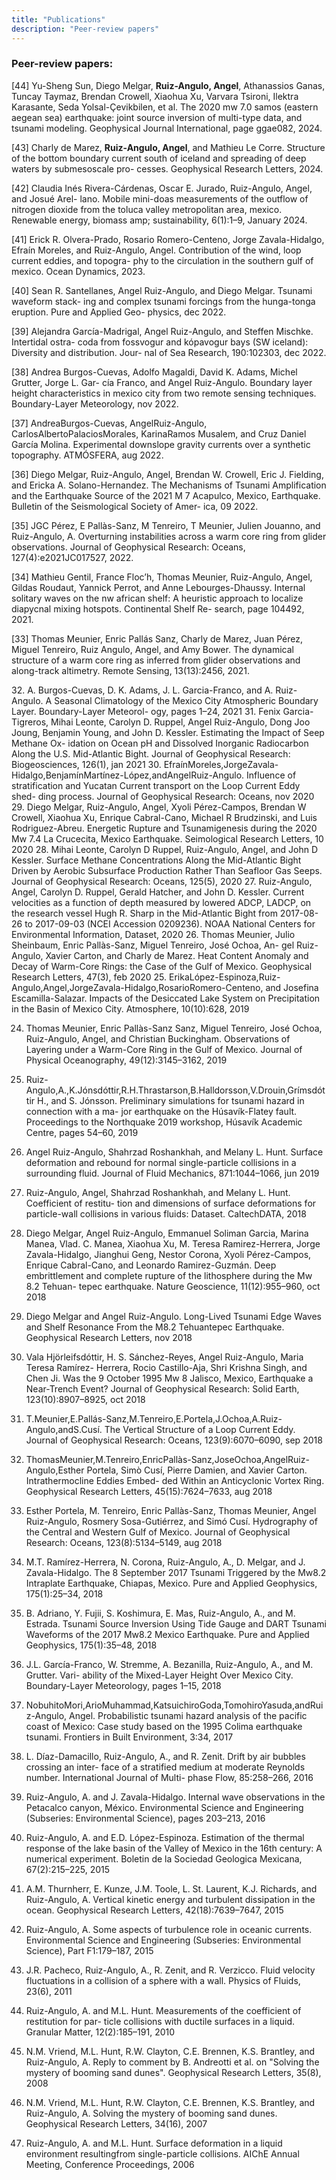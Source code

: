 ```yaml
---
title: "Publications"
description: "Peer-review papers"
---
```

### Peer-review papers:

<p>  [44]   Yu-Sheng Sun, Diego Melgar, <b>Ruiz-Angulo, Angel</b>, Athanassios Ganas, Tuncay Taymaz, Brendan Crowell, Xiaohua Xu, Varvara Tsironi, Ilektra Karasante, Seda Yolsal-Çevikbilen, et al. The 2020 mw 7.0 samos (eastern aegean sea) earthquake: joint source inversion of multi-type data, and tsunami modeling. Geophysical Journal International, page ggae082, 2024.</p>
<p> [43] Charly de Marez, <b>Ruiz-Angulo, Angel</b>, and Mathieu Le Corre. Structure of the bottom boundary current south of iceland and spreading of deep waters by submesoscale pro- cesses. Geophysical Research Letters, 2024.</p>
<p> [42] Claudia Inés Rivera-Cárdenas, Oscar E. Jurado, Ruiz-Angulo, Angel, and Josué Arel- lano. Mobile mini-doas measurements of the outflow of nitrogen dioxide from the toluca valley metropolitan area, mexico. Renewable energy, biomass amp; sustainability, 6(1):1–9, January 2024.<p> 
<p> [41] Erick R. Olvera-Prado, Rosario Romero-Centeno, Jorge Zavala-Hidalgo, Efraín Moreles, and Ruiz-Angulo, Angel. Contribution of the wind, loop current eddies, and topogra- phy to the circulation in the southern gulf of mexico. Ocean Dynamics, 2023.<p> 
<p> [40] Sean R. Santellanes, Angel Ruiz-Angulo, and Diego Melgar. Tsunami waveform stack- ing and complex tsunami forcings from the hunga-tonga eruption. Pure and Applied Geo- physics, dec 2022.<p>
<p> [39] Alejandra García-Madrigal, Angel Ruiz-Angulo, and Steffen Mischke. Intertidal ostra- coda from fossvogur and kópavogur bays (SW iceland): Diversity and distribution. Jour- nal of Sea Research, 190:102303, dec 2022. <p>
<p> [38] Andrea Burgos-Cuevas, Adolfo Magaldi, David K. Adams, Michel Grutter, Jorge L. Gar- cía Franco, and Angel Ruiz-Angulo. Boundary layer height characteristics in mexico city from two remote sensing techniques. Boundary-Layer Meteorology, nov 2022. <p> 
<p> [37] AndreaBurgos-Cuevas, AngelRuiz-Angulo, CarlosAlbertoPalaciosMorales, KarinaRamos Musalem, and Cruz Daniel García Molina. Experimental downslope gravity currents over a synthetic topography. ATMÓSFERA, aug 2022. <p>
<p> [36] Diego Melgar, Ruiz-Angulo, Angel, Brendan W. Crowell, Eric J. Fielding, and Ericka A. Solano-Hernandez. The Mechanisms of Tsunami Amplification and the Earthquake Source of the 2021 M 7 Acapulco, Mexico, Earthquake. Bulletin of the Seismological Society of Amer- ica, 09 2022. <p>
<p> [35] JGC Pérez, E Pallàs-Sanz, M Tenreiro, T Meunier, Julien Jouanno, and Ruiz-Angulo, A. Overturning instabilities across a warm core ring from glider observations. Journal of Geophysical Research: Oceans, 127(4):e2021JC017527, 2022. <p>
<p> [34] Mathieu Gentil, France Floc’h, Thomas Meunier, Ruiz-Angulo, Angel, Gildas Roudaut, Yannick Perrot, and Anne Lebourges-Dhaussy. Internal solitary waves on the nw african shelf: A heuristic approach to localize diapycnal mixing hotspots. Continental Shelf Re- search, page 104492, 2021. <p>
<p> [33] Thomas Meunier, Enric Pallás Sanz, Charly de Marez, Juan Pérez, Miguel Tenreiro, Ruiz Angulo, Angel, and Amy Bower. The dynamical structure of a warm core ring as inferred from glider observations and along-track altimetry. Remote Sensing, 13(13):2456, 2021. <p>
32. A. Burgos-Cuevas, D. K. Adams, J. L. Garcia-Franco, and A. Ruiz-Angulo. A Seasonal Climatology of the Mexico City Atmospheric Boundary Layer. Boundary-Layer Meteorol- ogy, pages 1–24, 2021
31. Fenix Garcia-Tigreros, Mihai Leonte, Carolyn D. Ruppel, Angel Ruiz-Angulo, Dong Joo Joung, Benjamin Young, and John D. Kessler. Estimating the Impact of Seep Methane Ox- idation on Ocean pH and Dissolved Inorganic Radiocarbon Along the U.S. Mid-Atlantic Bight. Journal of Geophysical Research: Biogeosciences, 126(1), jan 2021
30. EfraínMoreles,JorgeZavala-Hidalgo,BenjamínMartínez-López,andAngelRuiz-Angulo. Influence of stratification and Yucatan Current transport on the Loop Current Eddy shed- ding process. Journal of Geophysical Research: Oceans, nov 2020
29. Diego Melgar, Ruiz-Angulo, Angel, Xyoli Pérez-Campos, Brendan W Crowell, Xiaohua Xu, Enrique Cabral-Cano, Michael R Brudzinski, and Luis Rodriguez-Abreu. Energetic Rupture and Tsunamigenesis during the 2020 Mw 7.4 La Crucecita, Mexico Earthquake. Seimological Research Letters, 10 2020
28. Mihai Leonte, Carolyn D Ruppel, Ruiz-Angulo, Angel, and John D Kessler. Surface Methane Concentrations Along the Mid-Atlantic Bight Driven by Aerobic Subsurface Production Rather Than Seafloor Gas Seeps. Journal of Geophysical Research: Oceans, 125(5), 2020
27. Ruiz-Angulo, Angel, Carolyn D. Ruppel, Gerald Hatcher, and John D. Kessler. Current velocities as a function of depth measured by lowered ADCP, LADCP, on the research vessel Hugh R. Sharp in the Mid-Atlantic Bight from 2017-08-26 to 2017-09-03 (NCEI Accession 0209236). NOAA National Centers for Environmental Information, Dataset, 2020
26. Thomas Meunier, Julio Sheinbaum, Enric Pallàs-Sanz, Miguel Tenreiro, José Ochoa, An- gel Ruiz-Angulo, Xavier Carton, and Charly de Marez. Heat Content Anomaly and Decay of Warm-Core Rings: the Case of the Gulf of Mexico. Geophysical Research Letters, 47(3), feb 2020
25. ErikaLópez-Espinoza,Ruiz-Angulo,Angel,JorgeZavala-Hidalgo,RosarioRomero-Centeno, and Josefina Escamilla-Salazar. Impacts of the Desiccated Lake System on Precipitation
in the Basin of Mexico City. Atmosphere, 10(10):628, 2019

24. Thomas Meunier, Enric Pallàs-Sanz Sanz, Miguel Tenreiro, José Ochoa, Ruiz-Angulo, Angel, and Christian Buckingham. Observations of Layering under a Warm-Core Ring in the Gulf of Mexico. Journal of Physical Oceanography, 49(12):3145–3162, 2019
23. Ruiz-Angulo,A.,K.Jónsdóttir,R.H.Thrastarson,B.Halldorsson,V.Drouin,Grímsdóttir H., and S. Jónsson. Preliminary simulations for tsunami hazard in connection with a ma- jor earthquake on the Húsavík-Flatey fault. Proceedings to the Northquake 2019 workshop, Húsavík Academic Centre, pages 54–60, 2019
22. Angel Ruiz-Angulo, Shahrzad Roshankhah, and Melany L. Hunt. Surface deformation and rebound for normal single-particle collisions in a surrounding fluid. Journal of Fluid Mechanics, 871:1044–1066, jun 2019
21. Ruiz-Angulo, Angel, Shahrzad Roshankhah, and Melany L. Hunt. Coefficient of restitu- tion and dimensions of surface deformations for particle-wall collisions in various fluids: Dataset. CaltechDATA, 2018
20. Diego Melgar, Angel Ruiz-Angulo, Emmanuel Soliman Garcia, Marina Manea, Vlad. C. Manea, Xiaohua Xu, M. Teresa Ramirez-Herrera, Jorge Zavala-Hidalgo, Jianghui Geng, Nestor Corona, Xyoli Pérez-Campos, Enrique Cabral-Cano, and Leonardo Ramirez-Guzmán. Deep embrittlement and complete rupture of the lithosphere during the Mw 8.2 Tehuan- tepec earthquake. Nature Geoscience, 11(12):955–960, oct 2018
19. Diego Melgar and Angel Ruiz-Angulo. Long-Lived Tsunami Edge Waves and Shelf Resonance From the M8.2 Tehuantepec Earthquake. Geophysical Research Letters, nov 2018
18. Vala Hjörleifsdóttir, H. S. Sánchez-Reyes, Angel Ruiz-Angulo, Maria Teresa Ramírez- Herrera, Rocio Castillo-Aja, Shri Krishna Singh, and Chen Ji. Was the 9 October 1995 Mw 8 Jalisco, Mexico, Earthquake a Near-Trench Event? Journal of Geophysical Research: Solid Earth, 123(10):8907–8925, oct 2018
17. T.Meunier,E.Pallás-Sanz,M.Tenreiro,E.Portela,J.Ochoa,A.Ruiz-Angulo,andS.Cusí. The Vertical Structure of a Loop Current Eddy. Journal of Geophysical Research: Oceans, 123(9):6070–6090, sep 2018
16. ThomasMeunier,M.Tenreiro,EnricPallàs-Sanz,JoseOchoa,AngelRuiz-Angulo,Esther Portela, Simò Cusí, Pierre Damien, and Xavier Carton. Intrathermocline Eddies Embed- ded Within an Anticyclonic Vortex Ring. Geophysical Research Letters, 45(15):7624–7633, aug 2018
15. Esther Portela, M. Tenreiro, Enric Pallàs-Sanz, Thomas Meunier, Angel Ruiz-Angulo, Rosmery Sosa-Gutiérrez, and Simó Cusí. Hydrography of the Central and Western Gulf of Mexico. Journal of Geophysical Research: Oceans, 123(8):5134–5149, aug 2018
14. M.T. Ramírez-Herrera, N. Corona, Ruiz-Angulo, A., D. Melgar, and J. Zavala-Hidalgo. The 8 September 2017 Tsunami Triggered by the Mw8.2 Intraplate Earthquake, Chiapas, Mexico. Pure and Applied Geophysics, 175(1):25–34, 2018
13. B. Adriano, Y. Fujii, S. Koshimura, E. Mas, Ruiz-Angulo, A., and M. Estrada. Tsunami Source Inversion Using Tide Gauge and DART Tsunami Waveforms of the 2017 Mw8.2 Mexico Earthquake. Pure and Applied Geophysics, 175(1):35–48, 2018
12. J.L. García-Franco, W. Stremme, A. Bezanilla, Ruiz-Angulo, A., and M. Grutter. Vari- ability of the Mixed-Layer Height Over Mexico City. Boundary-Layer Meteorology, pages 1–15, 2018
11. NobuhitoMori,ArioMuhammad,KatsuichiroGoda,TomohiroYasuda,andRuiz-Angulo, Angel. Probabilistic tsunami hazard analysis of the pacific coast of Mexico: Case study based on the 1995 Colima earthquake tsunami. Frontiers in Built Environment, 3:34, 2017

10. L. Díaz-Damacillo, Ruiz-Angulo, A., and R. Zenit. Drift by air bubbles crossing an inter- face of a stratified medium at moderate Reynolds number. International Journal of Multi- phase Flow, 85:258–266, 2016
9. Ruiz-Angulo, A. and J. Zavala-Hidalgo. Internal wave observations in the Petacalco canyon, México. Environmental Science and Engineering (Subseries: Environmental Science), pages 203–213, 2016
8. Ruiz-Angulo, A. and E.D. López-Espinoza. Estimation of the thermal response of the lake basin of the Valley of Mexico in the 16th century: A numerical experiment. Boletin de la Sociedad Geologica Mexicana, 67(2):215–225, 2015
7. A.M. Thurnherr, E. Kunze, J.M. Toole, L. St. Laurent, K.J. Richards, and Ruiz-Angulo, A. Vertical kinetic energy and turbulent dissipation in the ocean. Geophysical Research Letters, 42(18):7639–7647, 2015
6. Ruiz-Angulo, A. Some aspects of turbulence role in oceanic currents. Environmental Science and Engineering (Subseries: Environmental Science), Part F1:179–187, 2015
5. J.R. Pacheco, Ruiz-Angulo, A., R. Zenit, and R. Verzicco. Fluid velocity fluctuations in a collision of a sphere with a wall. Physics of Fluids, 23(6), 2011
4. Ruiz-Angulo, A. and M.L. Hunt. Measurements of the coefficient of restitution for par- ticle collisions with ductile surfaces in a liquid. Granular Matter, 12(2):185–191, 2010
3. N.M. Vriend, M.L. Hunt, R.W. Clayton, C.E. Brennen, K.S. Brantley, and Ruiz-Angulo, A. Reply to comment by B. Andreotti et al. on "Solving the mystery of booming sand dunes". Geophysical Research Letters, 35(8), 2008
2. N.M. Vriend, M.L. Hunt, R.W. Clayton, C.E. Brennen, K.S. Brantley, and Ruiz-Angulo, A. Solving the mystery of booming sand dunes. Geophysical Research Letters, 34(16), 2007 
1. Ruiz-Angulo, A. and M.L. Hunt. Surface deformation in a liquid environment resultingfrom single-particle collisions. AIChE Annual Meeting, Conference Proceedings, 2006
